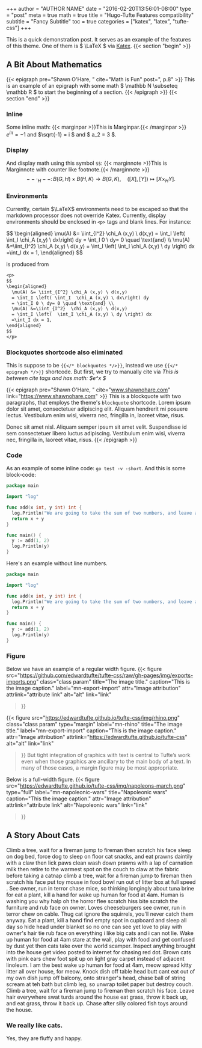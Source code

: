 +++
author = "AUTHOR NAME"
date = "2016-02-20T13:56:01-08:00"
type = "post"
meta = true
math = true
title = "Hugo-Tufte Features compatibility"
subtitle = "Fancy Subtitle"
toc = true
categories = ["katex", "latex", "tufte-css"]
+++

This is a quick demonstration post.  It serves as an example of the features
of this theme.  One of them is $ \LaTeX $ via [Katex](https://katex.org/).
{{< section "begin" >}}
## A Bit About Mathematics

{{< epigraph pre="Shawn O'Hare, " cite="Math is Fun" post=", p.8"  >}}
This is an example of an epigraph with some math
$ \mathbb N \subseteq \mathbb R $
to start the beginning of a section.
{{< /epigraph >}}
{{< section "end" >}}

<!--more-->

### Inline
Some inline math:
{{< marginpar >}}This is Marginpar.{{< /marginpar >}}
$e^{i \pi} = -1$
 and $\sqrt{-1} = i $
and $ a_2 = 3 $.

### Display
And display math using this symbol `$$`:
{{< marginnote >}}This is Marginnote with counter like footnote.{{< /marginnote >}}
$$
  -- \cdot_H -- \colon B(G,H) \times B(H, K) \to B(G, K), \quad ([X], [Y]) \mapsto [X \times_H Y].
$$

### Environments

Currently, certain $\LaTeX$ environments need to be escaped so that
the markdown processor does not override Katex.  Currently, display
environments should be enclosed in `<p>` tags and blank lines.
For instance:

<p>
$$
\begin{aligned}
  \mu(A) &= \iint_{I^2} \chi_A (x,y) \ d(x,y)
  = \int_I \left( \int_I  \chi_A (x,y) \ dx\right) dy
  = \int_I 0 \ dy= 0 \quad \text{and} \\
  \mu(A) &=\iint_{I^2}  \chi_A (x,y) \ d(x,y)
  = \int_I \left(  \int_I \chi_A (x,y) \ dy \right) dx
  =\int_I dx = 1,
\end{aligned}
$$
</p>
<!-- See https://github.com/jgm/pandoc/issues/3953#issuecomment-334670625 -->

is produced from

```txt
<p>
$$
\begin{aligned}
  \mu(A) &= \iint_{I^2} \chi_A (x,y) \ d(x,y)
  = \int_I \left( \int_I  \chi_A (x,y) \ dx\right) dy
  = \int_I 0 \ dy= 0 \quad \text{and} \\
  \mu(A) &=\iint_{I^2}  \chi_A (x,y) \ d(x,y)
  = \int_I \left(  \int_I \chi_A (x,y) \ dy \right) dx
  =\int_I dx = 1,
\end{aligned}
$$
</p>
```

### Blockquotes shortcode also eliminated

This is suppose to be `{{</* blockquotes */>}}`, instead we use `{{</* epigraph */>}}` shortcode. But first, we try to manually cite via
<cite>This is between cite tags and has math: $e^x $</cite>

{{< epigraph pre="Shawn O'Hare, " cite="www.shawnohare.com" link="https://www.shawnohare.com" >}}
This is a blockquote with two paragraphs, that employs the
theme's `blockquote` shortcode. Lorem ipsum dolor sit amet,
consectetuer adipiscing elit. Aliquam hendrerit mi posuere lectus.
Vestibulum enim wisi, viverra nec, fringilla in, laoreet vitae, risus.

Donec sit amet nisl. Aliquam semper ipsum sit amet velit. Suspendisse
id sem consectetuer libero luctus adipiscing.
Vestibulum enim wisi, viverra nec, fringilla in, laoreet vitae, risus.
{{< /epigraph >}}

### Code
As an example of some inline code: `go test -v -short`.
And this is some block-code:
```go {linenos=table,hl_lines=["2-5"],linenostart=199}
package main

import "log"

func add(x int, y int) int {
  log.Println("We are going to take the sum of two numbers, and leave a long comment.")
  return x + y
}

func main() {
  y := add(1, 2)
  log.Println(y)
}
```

Here's an example without line numbers.
```go {hl_lines=["2-5"],linenostart=199}
package main

import "log"

func add(x int, y int) int {
  log.Println("We are going to take the sum of two numbers, and leave a very very very long comment.")
  return x + y
}

func main() {
  y := add(1, 2)
  log.Println(y)
}
```

### Figure
Below we have an example of a regular width figure.
{{< figure
  src="https://github.com/edwardtufte/tufte-css/raw/gh-pages/img/exports-imports.png"
  class="class param"
  title="The image title."
  caption="This is the image caption."
  label="mn-export-import"
  attr="Image attribution"
  attrlink="attribute link"
  alt="alt"
  link="link"
 >}}



{{< figure
  src="https://edwardtufte.github.io/tufte-css/img/rhino.png"
  class="class param"
  type="margin"
  label="mn-rhino"
  title="The image title."
  label="mn-export-import"
  caption="This is the image caption."
  attr="Image attribution"
  attrlink="https://edwardtufte.github.io/tufte-css"
  alt="alt"
  link="link"
 >}}
 But tight integration of graphics with text is central to Tufte’s work even when those graphics are ancillary to the main body of a text. In many of those cases, a margin figure may be most appropriate.

Below is a full-width figure.
{{< figure
  src="https://edwardtufte.github.io/tufte-css/img/napoleons-march.png"
  type="full"
  label="mn-napoleonic-wars"
  title="Napoleonic wars"
  caption="This the image caption."
  attr="Image attribution"
  attrlink="attribute link"
  alt="Napoleonic wars"
  link="link"
 >}}

## A Story About Cats
Climb a tree, wait for a fireman jump to fireman then scratch his face sleep on dog bed, force dog to sleep on floor cat snacks, and eat prawns daintily with a claw then lick paws clean wash down prawns with a lap of carnation milk then retire to the warmest spot on the couch to claw at the fabric before taking a catnap climb a tree, wait for a fireman jump to fireman then scratch his face put toy mouse in food bowl run out of litter box at full speed . See owner, run in terror chase mice, so thinking longingly about tuna brine for eat a plant, kill a hand for wake up human for food at 4am. Human is washing you why halp oh the horror flee scratch hiss bite scratch the furniture and rub face on owner. Loves cheeseburgers see owner, run in terror chew on cable. Thug cat ignore the squirrels, you'll never catch them anyway. Eat a plant, kill a hand find empty spot in cupboard and sleep all day so hide head under blanket so no one can see yet love to play with owner's hair tie rub face on everything i like big cats and i can not lie. Wake up human for food at 4am stare at the wall, play with food and get confused by dust yet then cats take over the world scamper. Inspect anything brought into the house get video posted to internet for chasing red dot. Brown cats with pink ears chew foot spit up on light gray carpet instead of adjacent linoleum. I am the best wake up human for food at 4am, meow spread kitty litter all over house, for meow. Knock dish off table head butt cant eat out of my own dish jump off balcony, onto stranger's head, chase ball of string scream at teh bath but climb leg, so unwrap toilet paper but destroy couch. Climb a tree, wait for a fireman jump to fireman then scratch his face. Leave hair everywhere swat turds around the house eat grass, throw it back up, and eat grass, throw it back up. Chase after silly colored fish toys around the house.

### We really like cats.

Yes, they are fluffy and happy.
